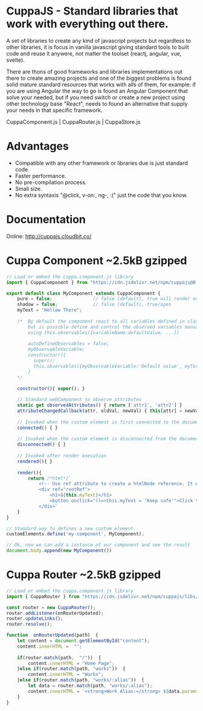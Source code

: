 
# CuppaJS - Standard libraries that work with everything out there.

A set of libraries to create any kind of javascript projects but regardless to other libraries, it is focus in vanilla javascript giving standard tools to built code and reuse it anywere, not matter the toolset (reactj, angular, vue, svelte).

There are thons of good frameworks and libraries implementations out there to create amazing projects and one of the biggest problems is found solid mature standard resources that works with alls of them, for example: if you are using Angular the way to go is found an Angular Component that solve your needed, but if you need switch or create a new project using other technology base "React", needs to found an alternative that supply your needs in that specific framework.

CuppaComponent.js | CuppaRouter.js | CuppaStore.js

# Advantages

 - Compatible with any other framework or libraries due is just standard code.
 - Faster performance.
 - No pre-compilation process.
 - Small size.
 - No extra syntaxis "@click, v-on:, ng-, :(" just the code that you know.

# Documentation

Online: http://cuppajs.cloudbit.co/

# Cuppa Component ~2.5kB gzipped
```javascript
// Load or embed the cuppa.component.js library
import { CuppaComponent } from "https://cdn.jsdelivr.net/npm/cuppajs@0.0.64/libs/cuppa.component.js";

export default class MyComponent extends CuppaComponent {
    pure = false;               // false (default), true will render one time using insertAdjacentHTML and user should update the component manually
    shadow = false;             // false (default), true/open
    myText = "Hellow There";
  
    /*  By default the component react to all variables defined in class level, 
        but is possible define and control the observed variables manually 
        using this.observables({variableName:defaultValue, ...})
        
        autoDefineObservables = false;  
        myObservableVariable;
        constructor(){ 
          super(); 
          this.observables({myObservableVariable:'Default value', myText:this.myText});
        }
    */
    
    constructor(){ super(); }

    // Standard webComponent to observe attributes
    static get observedAttributes() { return ['attr1', 'attr2'] }
    attributeChangedCallback(attr, oldVal, newVal) { this[attr] = newVal }
    
    // Invoked when the custom element is first connected to the document's DOM.
    connected() { }   
    
    // Invoked when the custom element is disconnected from the document's DOM.
    disconnected() { }
  
    // Invoked after render execution
    rendered(){ }             
   
    render(){
        return /*html*/`
            <!-- Use ref attribute to create a htmlNode reference. It will be accesible after connected() invocation -->
            <div ref="rootRef">    
                <h1>${this.myText}</h1>
                <button onclick="()=>this.myText = 'Keep safe'">Click to Change Text</button>
            </div>`
    }
}

// Standard way to defines a new custom element.
customElements.define('my-component', MyComponent);

// Ok, now we can add a instance of our component and see the result
document.body.append(new MyComponent())
```
# Cuppa Router ~2.5kB gzipped
```javascript
// Load or embed the cuppa.component.js library
import { CuppaRouter } from "https://cdn.jsdelivr.net/npm/cuppajs/libs/cuppa.router.min.js";

const router = new CuppaRouter();
router.addListener(onRouterUpdated);
router.updateLinks();
router.resolve();

function  onRouterUpdated(path)  {
	let content = document.getElementById("content");
	content.innerHTML =  "";
		
	if(router.match(path,  "/"))  {
		content.innerHTML = "Home Page";
	}else if(router.match(path, "works"))  {
		content.innerHTML = "Works";
	}else if(router.match(path, "works/:alias"))  {
		let data = router.match(path, "works/:alias");
		content.innerHTML = `<strong>Work Alias:</strong> ${data.params.alias}`;
	}
}
```
